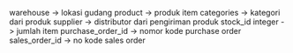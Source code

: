 warehouse -> lokasi gudang 
  product -> produk item
  categories -> kategori dari produk
  supplier -> distributor dari pengiriman produk
  stock_id integer -> jumlah item
  purchase_order_id -> nomor kode purchase order 
  sales_order_id -> no kode sales order
